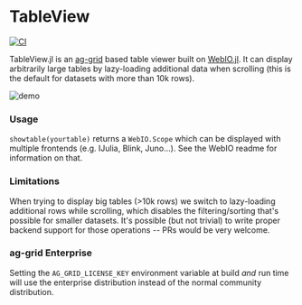 # TableView

[![CI](https://github.com/JuliaComputing/TableView.jl/actions/workflows/CI.yml/badge.svg)](https://github.com/JuliaComputing/TableView.jl/actions/workflows/CI.yml)

TableView.jl is an [ag-grid](https://www.ag-grid.com/) based table viewer built on [WebIO.jl](https://github.com/JuliaGizmos/WebIO.jl). It can display arbitrarily large tables by lazy-loading additional data when scrolling (this is the default for datasets with more than 10k rows).

![demo](https://user-images.githubusercontent.com/6735977/53032222-b9d06500-346e-11e9-8b7e-c18cbeb563f6.png)

### Usage
`showtable(yourtable)` returns a `WebIO.Scope` which can be displayed with multiple frontends (e.g. IJulia, Blink, Juno...). See the WebIO readme for information on that.

### Limitations
When trying to display big tables (>10k rows) we switch to lazy-loading additional rows while scrolling, which disables the filtering/sorting that's possible for smaller datasets. It's possible (but not trivial) to write proper backend support for those operations -- PRs would be very welcome.

### ag-grid Enterprise
Setting the `AG_GRID_LICENSE_KEY` environment variable at build *and* run time will use the enterprise distribution instead of the normal community distribution.
